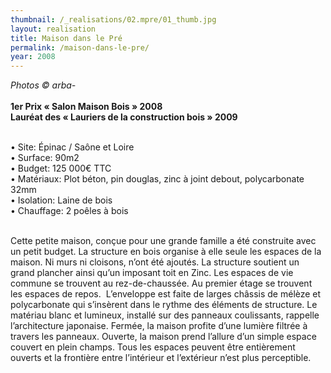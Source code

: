 ```yaml
---
thumbnail: /_realisations/02.mpre/01_thumb.jpg
layout: realisation
title: Maison dans le Pré
permalink: /maison-dans-le-pre/
year: 2008
---
```


<i>Photos © arba-</i>
<br><br><B>1er Prix « Salon Maison Bois » 2008</B>
<br><B>Lauréat des « Lauriers de la construction bois » 2009</B>

<br>&bull; Site: Épinac / Saône et Loire
<br>&bull; Surface: 90m2
<br>&bull; Budget: 125 000€ TTC
<br>&bull; Matériaux: Plot béton, pin douglas, zinc à joint debout, polycarbonate 32mm 
<br>&bull; Isolation: Laine de bois
<br>&bull; Chauffage: 2 poêles à bois

<br>Cette petite maison, conçue pour une grande famille a été construite avec un petit budget.
La structure en bois organise à elle seule les espaces de la maison.  Ni murs ni cloisons,  n’ont été ajoutés.
La structure soutient un grand plancher ainsi qu’un imposant toit en Zinc. Les espaces de vie commune se trouvent au rez-de-chaussée. Au premier étage se trouvent les espaces de repos. 
L’enveloppe est faite de larges châssis de mélèze et polycarbonate qui s’insèrent dans le rythme des éléments de structure. Le matériau blanc et lumineux, installé sur  des panneaux coulissants, rappelle l’architecture japonaise.  Fermée, la maison profite d’une lumière filtrée à travers les panneaux.  Ouverte, la maison prend l’allure d’un simple espace couvert en plein champs.
Tous les espaces peuvent être entièrement ouverts et la frontière entre l’intérieur et l’extérieur n’est plus perceptible.
